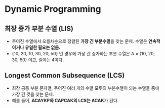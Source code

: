 # Dynamic Programming  

## 최장 증가 부분 수열 (LIS)  
- 주어진 수열에서 오름차순으로 정렬된 **가장 긴 부분수열**을 찾는 문제. 수열은 **연속적이거나 유일한 필요는 없음.**  
- {10, 20, 10, 30, 20, 50} 인 경우에 가장 긴 증가하는 부분 수열은 A = {10, 20, 30, 50} 이고, 길이는 4이다.  

## Longest Common Subsequence (LCS)  
- 최장 공통 부분 문자열, 주어진 여러 개의 수열 모두의 부분수열이 되는 수열들 중에 가장 긴 것을 찾는 문제.  
- 예를 들어, **ACAYKP와 CAPCAK의 LCS는 ACAK**가 된다.  

